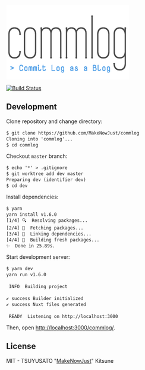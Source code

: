 <img src="./assets/img/logo.png" align="center">

[![Build Status][travis-badge]](https://travis-ci.org/MakeNowJust/commlog)

[travis-badge]: https://img.shields.io/travis/MakeNowJust/commlog/master.svg?style=for-the-badge&logo=travis

## Development

Clone repository and change directory:

```console
$ git clone https://github.com/MakeNowJust/commlog
Cloning into 'commlog'...
$ cd commlog
```

Checkout `master` branch:

```console
$ echo '*' > .gitignore
$ git worktree add dev master
Preparing dev (identifier dev)
$ cd dev
```

Install dependencies:

```console
$ yarn
yarn install v1.6.0
[1/4] 🔍  Resolving packages...
[2/4] 🚚  Fetching packages...
[3/4] 🔗  Linking dependencies...
[4/4] 📃  Building fresh packages...
✨  Done in 25.89s.
```

Start development server:

```console
$ yarn dev
yarn run v1.6.0

 INFO  Building project

✔ success Builder initialized
✔ success Nuxt files generated

 READY  Listening on http://localhost:3000
```

Then, open <http://localhost:3000/commlog/>.

## License

MIT - TSUYUSATO "[MakeNowJust]" Kitsune

[makenowjust]: https://github.com/MakeNowJust
